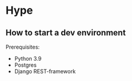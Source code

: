 # Hype

## How to start a dev environment

Prerequisites:

* Python 3.9 
* Postgres 
* Django REST-framework



